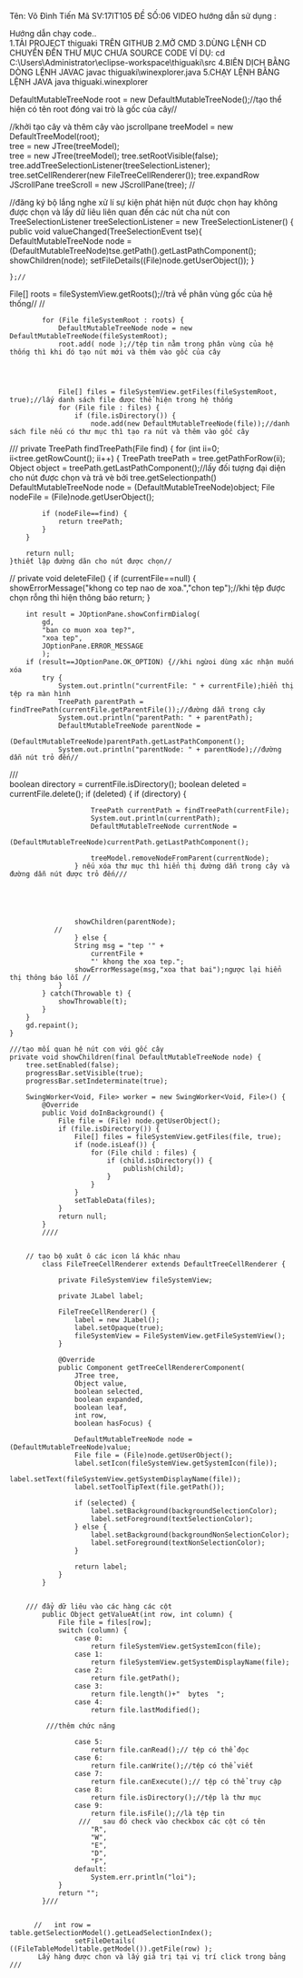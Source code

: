 Tên: Võ Đình Tiến
Mã SV:17IT105
ĐỀ SỐ:06
VIDEO hướng dẫn sử dụng :


Hướng dẫn chạy code..  
1.TẢI PROJECT thiguaki TRÊN GITHUB
2.MỞ CMD
3.DÙNG LỆNH CD CHUYỂN ĐẾN THƯ MỤC CHƯA SOURCE CODE
VÍ DỤ:
cd C:\Users\Administrator\eclipse-workspace\thiguaki\src
4.BIÊN DỊCH BẰNG DÒNG LỆNH JAVAC
javac thiguaki\winexplorer.java
5.CHẠY LỆNH BẰNG LỆNH JAVA
java thiguaki.winexplorer

DefaultMutableTreeNode root = new DefaultMutableTreeNode();//tạo thể hiện có tên root đóng vai trò là gốc của cây//



//khởi tạo cây và thêm cây vào jscrollpane
 treeModel = new DefaultTreeModel(root);              
 tree = new JTree(treeModel);                           
 tree = new JTree(treeModel);
 tree.setRootVisible(false);
 tree.addTreeSelectionListener(treeSelectionListener);
 tree.setCellRenderer(new FileTreeCellRenderer());
 tree.expandRow
 JScrollPane treeScroll = new JScrollPane(tree);  //




//đăng ký bộ lắng nghe xử lí sự kiện phát hiện nút được chọn hay không được chọn và lấy dữ liêu liên quan đến các nút cha nút con
 TreeSelectionListener treeSelectionListener = new TreeSelectionListener() {
                public void valueChanged(TreeSelectionEvent tse){
                    DefaultMutableTreeNode node =
                        (DefaultMutableTreeNode)tse.getPath().getLastPathComponent();
                    showChildren(node);
                    setFileDetails((File)node.getUserObject());
                }
        

    };//

 File[] roots = fileSystemView.getRoots();//trả về phân vùng gốc của hệ thống//
//


            for (File fileSystemRoot : roots) {
                DefaultMutableTreeNode node = new DefaultMutableTreeNode(fileSystemRoot);
                root.add( node );//tệp tin nằm trong phân vùng của hệ thống thì khi đó tạo nút mới và thêm vào gốc của cây
           


   
                File[] files = fileSystemView.getFiles(fileSystemRoot, true);//lấy danh sách file được thể hiện trong hệ thống
                for (File file : files) {
                    if (file.isDirectory()) {
                        node.add(new DefaultMutableTreeNode(file));//danh sách file nếu có thư mục thì tạo ra nút và thêm vào gốc cây




///
private TreePath findTreePath(File find) {
        for (int ii=0; ii<tree.getRowCount(); ii++) {
            TreePath treePath = tree.getPathForRow(ii);
            Object object = treePath.getLastPathComponent();//lấy đối tượng đại diện cho nút được chọn và trả vè bởi tree.getSelectionpath()
            DefaultMutableTreeNode node = (DefaultMutableTreeNode)object;
            File nodeFile = (File)node.getUserObject();

            if (nodeFile==find) {
                return treePath;
            }
        }
       
        return null;
    }thiết lập đường dãn cho nút được chọn//



//
private void deleteFile() {
        if (currentFile==null) {
            showErrorMessage("khong co tep nao de xoa.","chon tep");//khi tệp được chọn rỗng thì hiện thông báo
            return;
        }

        int result = JOptionPane.showConfirmDialog(
            gd,
            "ban co muon xoa tep?",
            "xoa tep",
            JOptionPane.ERROR_MESSAGE
            );
        if (result==JOptionPane.OK_OPTION) {//khi ngừoi dùng xác nhận muốn xóa
            try {
                System.out.println("currentFile: " + currentFile);hiển thị tệp ra màn hình
                TreePath parentPath = findTreePath(currentFile.getParentFile());//đường dẫn trong cây
                System.out.println("parentPath: " + parentPath);
                DefaultMutableTreeNode parentNode =
                    (DefaultMutableTreeNode)parentPath.getLastPathComponent();
                System.out.println("parentNode: " + parentNode);//đường dẫn nút trỏ đến//

             


 ///  
                boolean directory = currentFile.isDirectory();
                boolean deleted = currentFile.delete();
                if (deleted) {
                    if (directory) {
                   
                        TreePath currentPath = findTreePath(currentFile);
                        System.out.println(currentPath);
                        DefaultMutableTreeNode currentNode =
                            (DefaultMutableTreeNode)currentPath.getLastPathComponent();

                        treeModel.removeNodeFromParent(currentNode);
                    } nếu xóa thư mục thì hiển thị đường dẫn trong cây và đường dẫn nút được trỏ đến///





                    showChildren(parentNode);
               //
                    } else {
                    String msg = "tep '" +
                        currentFile +
                        "' khong the xoa tep.";
                    showErrorMessage(msg,"xoa that bai");ngược lại hiển thị thông báo lỗi //
                }
            } catch(Throwable t) {
                showThrowable(t);
            }
        }
        gd.repaint();
    }

    ///tạo mối quan hệ nút con với gốc cây
    private void showChildren(final DefaultMutableTreeNode node) {
        tree.setEnabled(false);
        progressBar.setVisible(true);
        progressBar.setIndeterminate(true);

        SwingWorker<Void, File> worker = new SwingWorker<Void, File>() {
            @Override
            public Void doInBackground() {
                File file = (File) node.getUserObject();
                if (file.isDirectory()) {
                    File[] files = fileSystemView.getFiles(file, true); 
                    if (node.isLeaf()) {
                        for (File child : files) {
                            if (child.isDirectory()) {
                                publish(child);
                            }
                        }
                    }
                    setTableData(files);
                }
                return null;
            }
            ////

            
        // tạo bộ xuât ô các icon lá khác nhau    
            class FileTreeCellRenderer extends DefaultTreeCellRenderer {

                private FileSystemView fileSystemView;

                private JLabel label;

                FileTreeCellRenderer() {
                    label = new JLabel();
                    label.setOpaque(true);
                    fileSystemView = FileSystemView.getFileSystemView();
                }

                @Override
                public Component getTreeCellRendererComponent(
                    JTree tree,
                    Object value,
                    boolean selected,
                    boolean expanded,
                    boolean leaf,
                    int row,
                    boolean hasFocus) {

                    DefaultMutableTreeNode node = (DefaultMutableTreeNode)value;
                    File file = (File)node.getUserObject();
                    label.setIcon(fileSystemView.getSystemIcon(file));
                    label.setText(fileSystemView.getSystemDisplayName(file));
                    label.setToolTipText(file.getPath());

                    if (selected) {
                        label.setBackground(backgroundSelectionColor);
                        label.setForeground(textSelectionColor);
                    } else {
                        label.setBackground(backgroundNonSelectionColor);
                        label.setForeground(textNonSelectionColor);
                    }

                    return label;
                }
            }


        /// đẩy dữ liêu vào các hàng các cột    
            public Object getValueAt(int row, int column) {
                File file = files[row];
                switch (column) {
                    case 0:
                        return fileSystemView.getSystemIcon(file);
                    case 1:
                        return fileSystemView.getSystemDisplayName(file);
                    case 2:
                        return file.getPath();
                    case 3:
                        return file.length()+"  bytes  ";
                    case 4:
                        return file.lastModified();
                        
             ///thêm chức năng           
                        
                    case 5:
                        return file.canRead();// tệp có thể đọc 
                    case 6:
                        return file.canWrite();//tệp có thể viết
                    case 7:
                        return file.canExecute();// tệp có thể truy cập
                    case 8:
                        return file.isDirectory();//tệp là thư mục
                    case 9:
                        return file.isFile();//là tệp tin
                     ///   sau đó check vào checkbox các cột có tên 
                        "R",
                        "W",
                        "E",
                        "D",
                        "F",
                    default:
                        System.err.println("loi");
                }
                return "";
            }///
            
            
          //   int row = table.getSelectionModel().getLeadSelectionIndex();
                    setFileDetails( ((FileTableModel)table.getModel()).getFile(row) );
           Lấy hàng được chon và lấy giá trị tại vị trí click trong bảng ///
            
            
            







         
